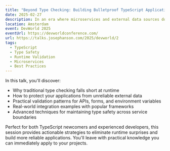 ```yaml
---
title: "Beyond Type Checking: Building Bulletproof TypeScript Applications"
date: 2025-02-27
description: In an era where microservices and external data sources dominate our applications, relying on TypeScript's static type checking alone isn't enough. This practical session demonstrates how to build truly type-safe applications that validate data at runtime, preventing the most common sources of production bugs.
location: Amsterdam
event: DevWorld 2025
eventUrl: https://devworldconference.com/
url: https://talks.josephanson.com/2025/devworld/2
tags:
  - TypeScript
  - Type Safety
  - Runtime Validation
  - Microservices
  - Best Practices
---
```


In this talk, you'll discover:

- Why traditional type checking falls short at runtime
- How to protect your applications from unreliable external data
- Practical validation patterns for APIs, forms, and environment variables
- Real-world integration examples with popular frameworks
- Advanced techniques for maintaining type safety across service boundaries

Perfect for both TypeScript newcomers and experienced developers, this session provides actionable strategies to eliminate runtime surprises and build more reliable applications. You'll leave with practical knowledge you can immediately apply to your projects.
